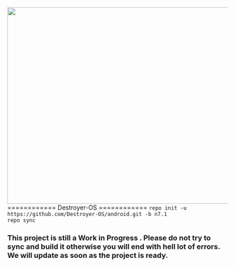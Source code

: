 <img width="700px" height="450px" align="center" src="https://i.imgsafe.org/0c450b4c1a.jpg">
============
Destroyer-OS
============
<code>repo init -u https://github.com/Destroyer-OS/android.git -b n7.1 </code><br>
<code>repo sync</code>

<h3>This project is still a Work in Progress . Please do not try to sync and build it otherwise
you will end with hell lot of errors. We will update as soon as the project is ready.</h3>
